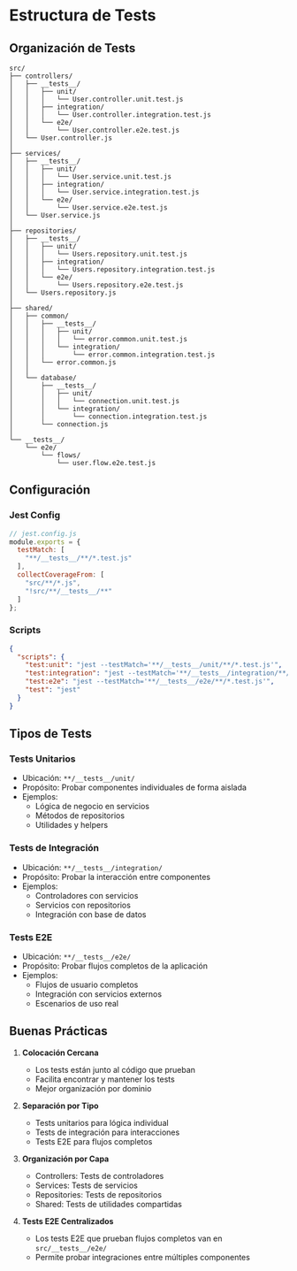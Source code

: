 # Estructura de Tests

## Organización de Tests

```
src/
├── controllers/
│   ├── __tests__/
│   │   ├── unit/
│   │   │   └── User.controller.unit.test.js
│   │   ├── integration/
│   │   │   └── User.controller.integration.test.js
│   │   └── e2e/
│   │       └── User.controller.e2e.test.js
│   └── User.controller.js
│
├── services/
│   ├── __tests__/
│   │   ├── unit/
│   │   │   └── User.service.unit.test.js
│   │   ├── integration/
│   │   │   └── User.service.integration.test.js
│   │   └── e2e/
│   │       └── User.service.e2e.test.js
│   └── User.service.js
│
├── repositories/
│   ├── __tests__/
│   │   ├── unit/
│   │   │   └── Users.repository.unit.test.js
│   │   ├── integration/
│   │   │   └── Users.repository.integration.test.js
│   │   └── e2e/
│   │       └── Users.repository.e2e.test.js
│   └── Users.repository.js
│
├── shared/
│   ├── common/
│   │   ├── __tests__/
│   │   │   ├── unit/
│   │   │   │   └── error.common.unit.test.js
│   │   │   └── integration/
│   │   │       └── error.common.integration.test.js
│   │   └── error.common.js
│   │
│   └── database/
│       ├── __tests__/
│       │   ├── unit/
│       │   │   └── connection.unit.test.js
│       │   └── integration/
│       │       └── connection.integration.test.js
│       └── connection.js
│
└── __tests__/
    └── e2e/
        └── flows/
            └── user.flow.e2e.test.js
```

## Configuración

### Jest Config
```javascript
// jest.config.js
module.exports = {
  testMatch: [
    "**/__tests__/**/*.test.js"
  ],
  collectCoverageFrom: [
    "src/**/*.js",
    "!src/**/__tests__/**"
  ]
};
```

### Scripts
```json
{
  "scripts": {
    "test:unit": "jest --testMatch='**/__tests__/unit/**/*.test.js'",
    "test:integration": "jest --testMatch='**/__tests__/integration/**/*.test.js'",
    "test:e2e": "jest --testMatch='**/__tests__/e2e/**/*.test.js'",
    "test": "jest"
  }
}
```

## Tipos de Tests

### Tests Unitarios
- Ubicación: `**/__tests__/unit/`
- Propósito: Probar componentes individuales de forma aislada
- Ejemplos:
  - Lógica de negocio en servicios
  - Métodos de repositorios
  - Utilidades y helpers

### Tests de Integración
- Ubicación: `**/__tests__/integration/`
- Propósito: Probar la interacción entre componentes
- Ejemplos:
  - Controladores con servicios
  - Servicios con repositorios
  - Integración con base de datos

### Tests E2E
- Ubicación: `**/__tests__/e2e/`
- Propósito: Probar flujos completos de la aplicación
- Ejemplos:
  - Flujos de usuario completos
  - Integración con servicios externos
  - Escenarios de uso real

## Buenas Prácticas

1. **Colocación Cercana**
   - Los tests están junto al código que prueban
   - Facilita encontrar y mantener los tests
   - Mejor organización por dominio

2. **Separación por Tipo**
   - Tests unitarios para lógica individual
   - Tests de integración para interacciones
   - Tests E2E para flujos completos

3. **Organización por Capa**
   - Controllers: Tests de controladores
   - Services: Tests de servicios
   - Repositories: Tests de repositorios
   - Shared: Tests de utilidades compartidas

4. **Tests E2E Centralizados**
   - Los tests E2E que prueban flujos completos van en `src/__tests__/e2e/`
   - Permite probar integraciones entre múltiples componentes 
